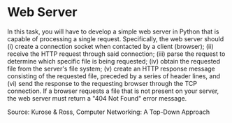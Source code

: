 # Web Server

In this task, you will have to develop a simple web server in Python that is capable of processing a single request. Specifically, the web server should (i) create a connection socket when contacted by a client (browser); (ii) receive the HTTP request through said connection; (iii) parse the request to determine which specific file is being requested; (iv) obtain the requested file from the server's file system; (v) create an HTTP response message consisting of the requested file, preceded by a series of header lines, and (vi) send the response to the requesting browser through the TCP connection. If a browser requests a file that is not present on your server, the web server must return a "404 Not Found" error message.

Source: Kurose & Ross, Computer Networking: A Top-Down Approach
